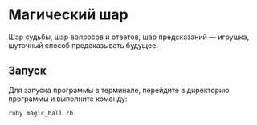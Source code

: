 Магический шар
===
Шар судьбы, шар вопросов и ответов, шар предсказаний — игрушка, шуточный способ предсказывать будущее.

Запуск
---
Для запуска программы в терминале, перейдите в директорию программы и выполните команду:

	ruby magic_ball.rb

